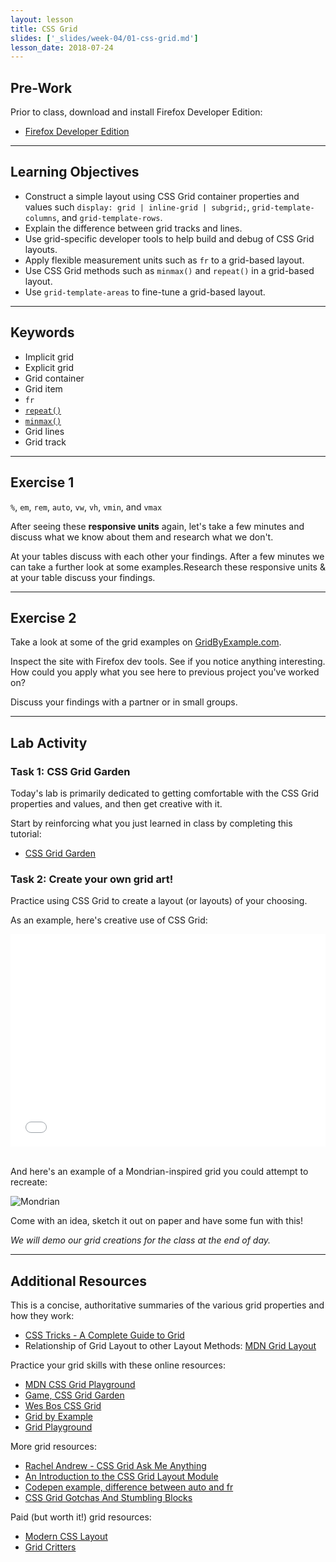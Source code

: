 ```yaml
---
layout: lesson
title: CSS Grid
slides: ['_slides/week-04/01-css-grid.md']
lesson_date: 2018-07-24
---
```


## Pre-Work

Prior to class, download and install Firefox Developer Edition:

* [Firefox Developer Edition](https://www.mozilla.org/en-US/firefox/developer/)

---

## Learning Objectives

* Construct a simple layout using CSS Grid container properties and values such `display: grid | inline-grid | subgrid;`, `grid-template-columns`, and `grid-template-rows`.
* Explain the difference between grid tracks and lines.
* Use grid-specific developer tools to help build and debug of CSS Grid layouts.
* Apply flexible measurement units such as `fr` to a grid-based layout.
* Use CSS Grid methods such as `minmax()` and `repeat()` in a grid-based layout.
* Use `grid-template-areas` to fine-tune a grid-based layout.

---

## Keywords

* Implicit grid
* Explicit grid
* Grid container
* Grid item
* `fr`
* [`repeat()`](https://developer.mozilla.org/en-US/docs/Web/CSS/repeat)
* [`minmax()`](https://developer.mozilla.org/en-US/docs/Web/CSS/minmax)
* Grid lines
* Grid track

---

## Exercise 1

`%`, `em`, `rem`, `auto`, `vw`, `vh`, `vmin`, and `vmax`

After seeing these **responsive units** again, let's take a few minutes and discuss what we know about them and research what we don't.

At your tables discuss with each other your findings. After a few minutes we can take a further look at some examples.Research these responsive units & at your table discuss your findings.

---

## Exercise 2

Take a look at some of the grid examples on [GridByExample.com](https://gridbyexample.com/examples/).

Inspect the site with Firefox dev tools. See if you notice anything interesting. How could you apply what you see here to previous project you've worked on?

Discuss your findings with a partner or in small groups.

---

## Lab Activity

### Task 1: CSS Grid Garden

Today's lab is primarily dedicated to getting comfortable with the CSS Grid properties and values, and then get creative with it.

Start by reinforcing what you just learned in class by completing this tutorial:

* [CSS Grid Garden](http://cssgridgarden.com/)

### Task 2: Create your own grid art!

Practice using CSS Grid to create a layout (or layouts) of your choosing.

As an example, here's creative use of CSS Grid:

<iframe height='340' scrolling='no' title='aqbeQY' src='//codepen.io/Onomicon/embed/aqbeQY/?height=340&theme-id=light&default-tab=result&embed-version=2' frameborder='no' allowtransparency='true' allowfullscreen='true' style='width: 100%;'>See the Pen <a href='https://codepen.io/Onomicon/pen/aqbeQY/'>aqbeQY</a> by Onomicon (<a href='https://codepen.io/Onomicon'>@Onomicon</a>) on <a href='https://codepen.io'>CodePen</a>.
</iframe>

<br />And here's an example of a Mondrian-inspired grid you could attempt to recreate:

![Mondrian](/public/img/slide-assets/css-grid/mondrian-grid.jpg)

Come with an idea, sketch it out on paper and have some fun with this!

_We will demo our grid creations for the class at the end of day._

---

## Additional Resources

This is a concise, authoritative summaries of the various grid properties and how they work:

* [CSS Tricks - A Complete Guide to Grid](https://css-tricks.com/snippets/css/complete-guide-grid/)
* Relationship of Grid Layout to other Layout Methods: [MDN Grid Layout](https://developer.mozilla.org/en-US/docs/Web/CSS/CSS_Grid_Layout/Relationship_of_Grid_Layout)

Practice your grid skills with these online resources:

* [MDN CSS Grid Playground](https://mozilladevelopers.github.io/playground/css-grid/)
* [Game, CSS Grid Garden](http://cssgridgarden.com/)
* [Wes Bos CSS Grid](https://cssgrid.io/)
* [Grid by Example](https://gridbyexample.com/)
* [Grid Playground](https://www.cssgridplayground.com/)

More grid resources:

* [Rachel Andrew - CSS Grid Ask Me Anything](https://github.com/rachelandrew/cssgrid-ama)
* [An Introduction to the CSS Grid Layout Module](https://www.sitepoint.com/introduction-css-grid-layout-module/)
* [Codepen example, difference between auto and fr](https://codepen.io/cssgrid/pen/ALQjAj)
* [CSS Grid Gotchas And Stumbling Blocks](https://www.smashingmagazine.com/2017/09/css-grid-gotchas-stumbling-blocks/)

Paid (but worth it!) grid resources:

* [Modern CSS Layout](https://www.leveluptutorials.com/tutorials/modern-css-layouts)
* [Grid Critters](https://geddski.teachable.com/p/gridcritters)
